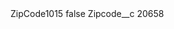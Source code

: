 <?xml version="1.0" encoding="UTF-8"?>
<CustomMetadata xmlns="http://soap.sforce.com/2006/04/metadata" xmlns:xsi="http://www.w3.org/2001/XMLSchema-instance" xmlns:xsd="http://www.w3.org/2001/XMLSchema">
    <label>ZipCode1015</label>
    <protected>false</protected>
    <values>
        <field>Zipcode__c</field>
        <value xsi:type="xsd:string">20658</value>
    </values>
</CustomMetadata>

